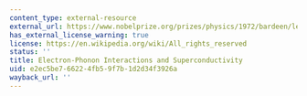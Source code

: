 ```yaml
---
content_type: external-resource
external_url: https://www.nobelprize.org/prizes/physics/1972/bardeen/lecture/
has_external_license_warning: true
license: https://en.wikipedia.org/wiki/All_rights_reserved
status: ''
title: Electron-Phonon Interactions and Superconductivity
uid: e2ec5be7-6622-4fb5-9f7b-1d2d34f3926a
wayback_url: ''
---
```

